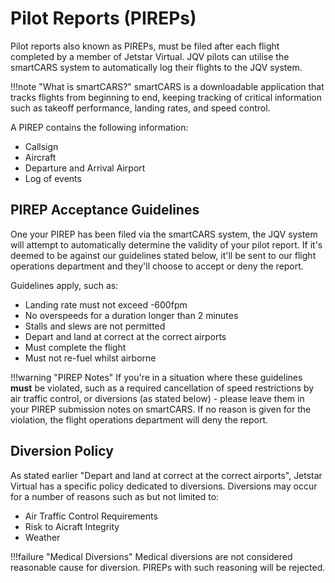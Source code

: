 # Pilot Reports (PIREPs)

Pilot reports also known as PIREPs, must be filed after each flight completed by a member of Jetstar Virtual. JQV pilots can utilise the smartCARS system to automatically log their flights to the JQV system.

!!!note "What is smartCARS?"
    smartCARS is a downloadable application that tracks flights from beginning to end, keeping tracking of critical information such as takeoff performance, landing rates, and speed control.

A PIREP contains the following information:

* Callsign
* Aircraft
* Departure and Arrival Airport
* Log of events

## PIREP Acceptance Guidelines

One your PIREP has been filed via the smartCARS system, the JQV system will attempt to automatically determine the validity of your pilot report. If it's deemed to be against our guidelines stated below, it'll be sent to our flight operations department and they'll choose to accept or deny the report.

Guidelines apply, such as:

* Landing rate must not exceed -600fpm
* No overspeeds for a duration longer than 2 minutes
* Stalls and slews are not permitted
* Depart and land at correct at the correct airports
* Must complete the flight
* Must not re-fuel whilst airborne

!!!warning "PIREP Notes"
    If you're in a situation where these guidelines **must** be violated, such as a required cancellation of speed restrictions by air traffic control, or diversions (as stated below) - please leave them in your PIREP submission notes on smartCARS. If no reason is given for the violation, the flight operations department will deny the report.

## Diversion Policy

As stated earlier "Depart and land at correct at the correct airports", Jetstar Virtual has a specific policy dedicated to diversions. Diversions may occur for a number of reasons such as but not limited to:

* Air Traffic Control Requirements
* Risk to Aicraft Integrity
* Weather

!!!failure "Medical Diversions"
    Medical diversions are not considered reasonable cause for diversion. PIREPs with such reasoning will be rejected.
